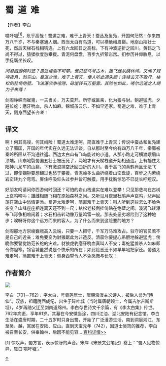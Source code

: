 <html lang="en">

<head>
    <meta charset="UTF-8">
    <meta http-equiv="X-UA-Compatible" content="IE=edge">
    <meta name="viewport" content="width=device-width, initial-scale=1.0">
    <title>蜀道难</title>

</head>

<body>
    <h1 id="title">蜀&nbsp;&nbsp;道&nbsp;&nbsp;难</h1>
    <p>【作者】李白</p>
    <p>噫吁嚱<a href="#annotation"><sup>[1]</sup></a>，危乎高哉！蜀道之难，难于上青天！蚕丛及鱼凫，开国何茫然！尔来四万八千岁，不与秦塞通人烟。西当太白有鸟道，可以横绝峨眉巅。地崩山摧壮士死，然后天梯石栈相钩连。上有六龙回日之高标，下有冲波逆折之回川。黄鹤之飞尚不得过，猿猱欲度愁攀援。青泥何盘盘，百步九折萦岩峦。扪参历井仰胁息，以手抚膺坐长叹。</p>
    <p><i>问君西游何时还？畏途巉岩不可攀。但见悲鸟号古木，雄飞雌从绕林间。又闻子规啼夜月，愁空山。蜀道之难，难于上青天，使人听此凋朱颜！连峰去天不盈尺，枯松倒挂倚绝壁。飞湍瀑流争喧豗，砯崖转石万壑雷。其险也如此，嗟尔远道之人胡为乎来哉！</i></p>
    <p>剑阁峥嵘而崔嵬，一夫当关，万夫莫开。所守或匪亲，化为狼与豺。朝避猛虎，夕避长蛇；磨牙吮血，杀人如麻。锦城虽云乐，不如早还家。蜀道之难，难于上青天，侧身西望长咨嗟！</p>
    <h2>译文</h2>
    <p>啊！何其高竣，何其峭险！蜀道太难走呵，简直难于上青天；传说中蚕丛和鱼凫建立了蜀国，开国的年代实在久远无法详谈。自从那时至今约有四万八千年，秦蜀被秦岭所阻从不沟通往返。西边太白山有飞鸟能过的小道。从那小路走可横渡峨眉山顶端。山崩地裂蜀国五壮士被压死了，两地才有天梯栈道开始相通连。上有挡住太阳神六龙车的山巅，下有激浪排空迂回曲折的大川。善于高飞的黄鹤尚且无法飞过，即使猢狲要想翻过也愁于攀援。青泥岭多么曲折绕着山峦盘旋，百步之内萦绕岩峦转九个弯弯。屏住呼吸仰头过参井皆可触摸，用手抚胸惊恐不已徒长吁短叹。</p>
    <p>好朋友呵请问你西游何时回还？可怕的岩山栈道实在难以登攀！只见那悲鸟在古树上哀鸣啼叫；雄雌相随飞翔在原始森林之间。又听见月夜里杜鹃声声哀鸣，悲声回荡在空山中愁情更添。蜀道太难走呵，简直难于上青天；叫人听到这些怎么不脸色突变？山峰座座相连离天还不到一尺；枯松老枝倒挂倚贴在绝壁之间。漩涡飞转瀑布飞泻争相喧闹着；水石相击转动像万壑鸣雷一般。那去处恶劣艰险到了这种地步；唉呀呀你这个远方而来的客人，为了什么而来到这险要的地方？</p>
    <p>剑阁那地方崇峻巍峨高入云端，只要一人把守，千军万马难攻占。驻守的官员若不是自己的近亲；难免要变为豺狼踞此为非造反。清晨你要提心吊胆地躲避猛虎；傍晚你要警觉防范长蛇的灾难。豺狼虎豹磨牙吮血真叫人不安；毒蛇猛兽杀人如麻即令你胆寒。锦官城虽然说是个快乐的所在；如此险恶还不如早早地把家还。蜀道太难走呵，简直难于上青天；侧身西望令人不免感慨与长叹！</p>
    <h2>作者简介</h2>
    <a href="https://baike.baidu.com/item/%E6%9D%8E%E7%99%BD/1043?fr=kg_hanyu" target="_blank"><img src="./img/portrait.jpg"></a>
    <p>李白（701－762），字太白，号青莲居士，唐朝浪漫主义诗人，被后人誉为“诗仙”。汉族，祖籍陇西成纪，出生于碎叶城（当时属唐朝领土，今属吉尔吉斯斯坦），4岁再随父迁至剑南道绵州。李白存世诗文千余篇，有《李太白集》传世。762年病逝，享年61岁。其墓在今安徽当涂，四川江油、湖北安陆有纪念馆。李白生活在盛唐时期，二十五岁时只身出蜀，开始了广泛漫游生活，南到洞庭湘江，东至吴、越，寓居在安陆、应山。直到天宝元年（742），因道士吴筠的推荐，李白被召至长安，供奉翰林，后因不能见容… <a href="https://baike.baidu.com/item/%E6%9D%8E%E7%99%BD/1043?fr=kg_hanyu" target="_blank">百科详情>></a></p>
    <p id="annotation">[1] 惊叹声，蜀方言，表示惊讶的声音。宋庠《宋景文公笔记》卷上：“蜀人见物惊异，辄曰‘噫吁嚱’。”</p>
    <div id="jumpToTop"><a href="#title">↑</a></div>
</body>

</html>

